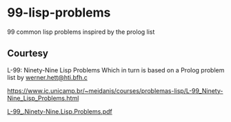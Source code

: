 # 99-lisp-problems
99 common lisp problems inspired by the prolog list

## Courtesy

L-99: Ninety-Nine Lisp Problems Which in turn is based on a Prolog problem list by werner.hett@hti.bfh.c

https://www.ic.unicamp.br/~meidanis/courses/problemas-lisp/L-99_Ninety-Nine_Lisp_Problems.html


[L-99_.Ninety-Nine.Lisp.Problems.pdf](https://github.com/user-attachments/files/22567741/L-99_.Ninety-Nine.Lisp.Problems.pdf)
